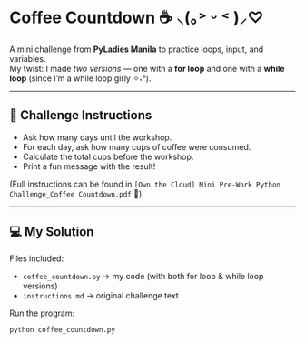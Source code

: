 # Coffee Countdown ☕ ⸜(｡˃ ᵕ ˂ )⸝♡

A mini challenge from **PyLadies Manila** to practice loops, input, and variables.  
My twist: I made *two versions* — one with a **for loop** and one with a **while loop** (since I’m a while loop girly ✧˖°).

---

## 📝 Challenge Instructions
- Ask how many days until the workshop.  
- For each day, ask how many cups of coffee were consumed.  
- Calculate the total cups before the workshop.  
- Print a fun message with the result!  

(Full instructions can be found in `[Own the Cloud] Mini Pre-Work Python Challenge_Coffee Countdown.pdf` 📄)

---

## 💻 My Solution
Files included:
- `coffee_countdown.py` → my code (with both for loop & while loop versions)  
- `instructions.md` → original challenge text  

Run the program:
```bash
python coffee_countdown.py
